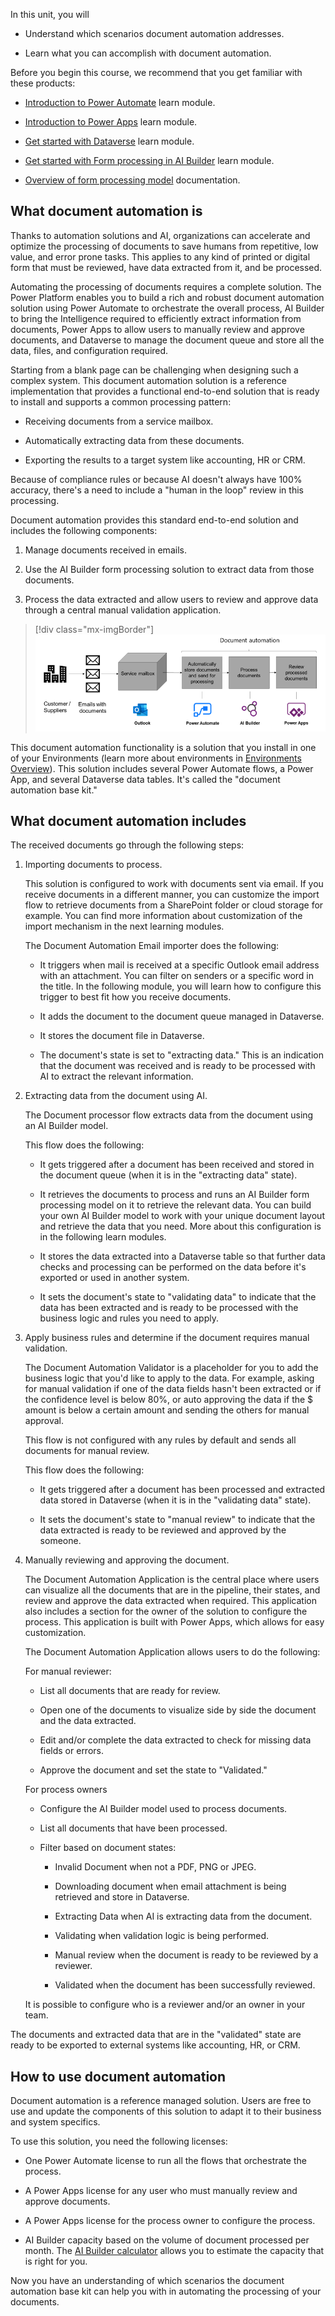 In this unit, you will

- Understand which scenarios document automation addresses.

- Learn what you can accomplish with document automation.

Before you begin this course, we recommend that you get familiar with these products:

- [Introduction to Power Automate](https://docs.microsoft.com/learn/modules/introduction-power-automate/) learn module.

- [Introduction to Power Apps](https://docs.microsoft.com/learn/modules/introduction-power-apps/) learn module.

- [Get started with Dataverse](https://docs.microsoft.com/learn/modules/get-started-with-powerapps-common-data-service/) learn module.

- [Get started with Form processing in AI Builder](https://docs.microsoft.com/learn/modules/get-started-with-form-processing/) learn module.

- [Overview of form processing model](https://docs.microsoft.com/ai-builder/form-processing-model-overview) documentation.

## What document automation is

Thanks to automation solutions and AI, organizations can accelerate and optimize the processing of documents to save humans from repetitive, low value, and error prone tasks. This applies to any kind of printed or digital form that must be reviewed, have data extracted from it, and be processed.

Automating the processing of documents requires a complete solution. The Power Platform enables you to build a rich and robust document automation solution using Power Automate to orchestrate the overall process, AI Builder to bring the Intelligence required to efficiently extract information from documents, Power Apps to allow users to manually review and approve documents, and Dataverse to manage the document queue and store all the data, files, and configuration required.

Starting from a blank page can be challenging when designing such a complex system. This document automation solution is a reference implementation that provides a functional end-to-end solution that is ready to install and supports a common processing pattern: 

- Receiving documents from a service mailbox.

- Automatically extracting data from these documents.

- Exporting the results to a target system like accounting, HR or CRM.

Because of compliance rules or because AI doesn't always have 100% accuracy, there's a need to include a "human in the loop" review in this processing.

Document automation provides this standard end-to-end solution and includes the following components:

1. Manage documents received in emails.

1. Use the AI Builder form processing solution to extract data from those documents.

1. Process the data extracted and allow users to review and approve data through a central manual validation application.

> [!div class="mx-imgBorder"]
> [![Document automation consists of automatically storing documents and sending them for processing in Power Automate, processing documents in AI Builder, and reviewing processed documents in Power Apps.](../media/1-document-automation.png)](../media/1-document-automation.png#lightbox)

This document automation functionality is a solution that you install in one of your Environments (learn more about environments in [Environments Overview](https://docs.microsoft.com/power-platform/admin/environments-overview)). This solution includes several Power Automate flows, a Power App, and several Dataverse data tables. It's called the "document automation base kit."

## What document automation includes

The received documents go through the following steps:

1. Importing documents to process.

    This solution is configured to work with documents sent via email. If you receive documents in a different manner, you can customize the import flow to retrieve documents from a SharePoint folder or cloud storage for example. You can find more information about customization of the import mechanism in the next learning modules.

    The Document Automation Email importer does the following:

    - It triggers when mail is received at a specific Outlook email address with an attachment. You can filter on senders or a specific word in the title. In the following module, you will learn how to configure this trigger to best fit how you receive documents.

    - It adds the document to the document queue managed in Dataverse.

    - It stores the document file in Dataverse.

    - The document's state is set to "extracting data." This is an indication that the document was received and is ready to be processed with AI to extract the relevant information.

1. Extracting data from the document using AI.

    The Document processor flow extracts data from the document using an AI Builder model.

    This flow does the following:

    - It gets triggered after a document has been received and stored in the document queue (when it is in the "extracting data" state).

    - It retrieves the documents to process and runs an AI Builder form processing model on it to retrieve the relevant data. You can build your own AI Builder model to work with your unique document layout and retrieve the data that you need. More about this configuration is in the following learn modules.

    - It stores the data extracted into a Dataverse table so that further data checks and processing can be performed on the data before it's exported or used in another system.

    - It sets the document's state to "validating data" to indicate that the data has been extracted and is ready to be processed with the business logic and rules you need to apply.

1. Apply business rules and determine if the document requires manual validation.

    The Document Automation Validator is a placeholder for you to add the business logic that you'd like to apply to the data. For example, asking for manual validation if one of the data fields hasn't been extracted or if the confidence level is below 80%, or auto approving the data if the \$ amount is below a certain amount and sending the others for manual approval.

    This flow is not configured with any rules by default and sends all documents for manual review.

    This flow does the following:

    - It gets triggered after a document has been processed and extracted data stored in Dataverse (when it is in the "validating data" state).

    - It sets the document's state to "manual review" to indicate that the data extracted is ready to be reviewed and approved by the someone.

1. Manually reviewing and approving the document.

    The Document Automation Application is the central place where users can visualize all the documents that are in the pipeline, their states, and review and approve the data extracted when required. This application also includes a section for the owner of the solution to configure the process. This application is built with Power Apps, which allows for easy customization.

    The Document Automation Application allows users to do the following:

    For manual reviewer:

    - List all documents that are ready for review.

    - Open one of the documents to visualize side by side the document and the data extracted.

    - Edit and/or complete the data extracted to check for missing data fields or errors.

    - Approve the document and set the state to "Validated."

    For process owners

    - Configure the AI Builder model used to process documents.

    - List all documents that have been processed.

    - Filter based on document states:

      - Invalid Document when not a PDF, PNG or JPEG.

      - Downloading document when email attachment is being retrieved and store in Dataverse.

      - Extracting Data when AI is extracting data from the document.

      - Validating when validation logic is being performed.

      - Manual review when the document is ready to be reviewed by a reviewer.

      - Validated when the document has been successfully reviewed.

    It is possible to configure who is a reviewer and/or an owner in your team.

The documents and extracted data that are in the "validated" state are ready to be exported to external systems like accounting, HR, or CRM.

## How to use document automation

Document automation is a reference managed solution. Users are free to use and update the components of this solution to adapt it to their business and system specifics.

To use this solution, you need the following licenses:

- One Power Automate license to run all the flows that orchestrate the process.

- A Power Apps license for any user who must manually review and approve documents.

- A Power Apps license for the process owner to configure the process.

- AI Builder capacity based on the volume of document processed per month. The [AI Builder calculator](https://flow.microsoft.com/ai-builder-calculator/) allows you to estimate the capacity that is right for you.

Now you have an understanding of which scenarios the document automation base kit can help you with in automating the processing of your documents.
